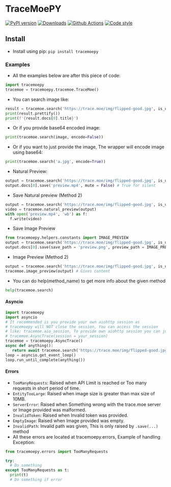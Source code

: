 # TraceMoePY

[![PyPI version](https://img.shields.io/pypi/v/tracemoepy?color=bright-green)](https://pypi.org/project/tracemoepy/)
[![Downloads](https://img.shields.io/pypi/dd/tracemoepy)](https://pypi.org/project/tracemoepy/)
[![Github Actions](https://github.com/DragSama/tracemoepy/workflows/Github%20Actions/badge.svg)](https://github.com/DragSama/tracemoepy/actions)
[![Code style](https://img.shields.io/badge/code%20style-black-000000.svg)](https://github.com/psf/black)

## Install
- Install using pip: `pip install tracemoepy`

### Examples
- All the examples below are after this piece of code:
```python
import tracemoepy
tracemoe = tracemoepy.tracemoe.TraceMoe()
```

- You can search image like:
```python
result = tracemoe.search('https://trace.moe/img/flipped-good.jpg', is_url = True)
print(result.prettify())
print(f'{result.docs[0].title}')
```

- Or if you provide base64 encoded image:
```python
print(tracemoe.search(image, encode=False))
```
- Or if you want to just provide the image, The wrapper will encode image using base64:
```python
print(tracemoe.search('a.jpg', encode=True))
```
- Natural Preview:
```python
output = tracemoe.search('https://trace.moe/img/flipped-good.jpg', is_url = True)
output.docs[0].save('preview.mp4', mute = False) # True for silent
```
- Save Natural preview (Method 2)
```python
output = tracemoe.search('https://trace.moe/img/flipped-good.jpg', is_url = True)
video = tracemoe.natural_preview(output)
with open('preview.mp4', 'wb') as f:
  f.write(video)
```
- Save Image Preview
```python
from tracemoepy.helpers.constants import IMAGE_PREVIEW
output = tracemoe.search('https://trace.moe/img/flipped-good.jpg', is_url = True)
output.docs[0].save(save_path = 'preview.png', preview_path = IMAGE_PREVIEW)
```
- Image Preview (Method 2)
```python
output = tracemoe.search('https://trace.moe/img/flipped-good.jpg', is_url = True)
tracemoe.image_preview(output) # Gives content
```
- You can do help(method_name) to get more info about the given method
```python
help(tracemoe.search)
```
#### Asyncio
```python
import tracemoepy
import asyncio
# It recommended is you provide your own aiohttp session as
# tracemoepy will NOT close the session, You can access the session
# like: tracemoe.aio_session, To provide own aiohttp session you can just do
# tracemoe.AsyncTrace(session = your_session)
tracemoe = tracemoepy.AsyncTrace()
async def anything():
   return await tracemoe.search('https://trace.moe/img/flipped-good.jpg', is_url = True)
loop = asyncio.get_event_loop()
loop.run_until_complete(anything())
```   
#### Errors

  - `TooManyRequests`: Raised when API Limit is reached or Too many requests in short period of time.
  - `EntityTooLarge`: Raised when image size is greater than max size of 10MB.
  - `ServerError`: Raised when Something wrong with the trace.moe server or Image provided was malformed.
  - `InvalidToken`: Raised when Invalid token was provided.
  - `EmptyImage`: Raised when Image provided was empty.
  - `InvalidPath`: Invalid path was given, This is only raised by `.save(...)` method
  - All these errors are located at tracemoepy.errors, Example of handling Exception:
```python
from tracemoepy.errors import TooManyRequests

try:
  # Do something
except TooManyRequests as t:
  print(t)
  # Do something if error
```
